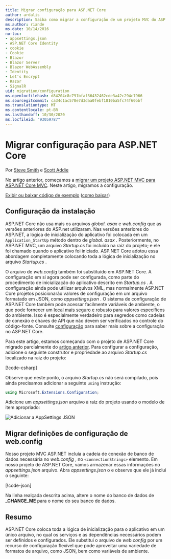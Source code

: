 ```yaml
---
title: Migrar configuração para ASP.NET Core
author: ardalis
description: Saiba como migrar a configuração de um projeto MVC do ASP.NET para um projeto ASP.NET Core MVC.
ms.author: riande
ms.date: 10/14/2016
no-loc:
- appsettings.json
- ASP.NET Core Identity
- cookie
- Cookie
- Blazor
- Blazor Server
- Blazor WebAssembly
- Identity
- Let's Encrypt
- Razor
- SignalR
uid: migration/configuration
ms.openlocfilehash: d84204c8c791bfaf36432462cde3a42c294c7966
ms.sourcegitcommit: ca34c1ac578e7d3daa0febf1810ba5fc74f60bbf
ms.translationtype: MT
ms.contentlocale: pt-BR
ms.lasthandoff: 10/30/2020
ms.locfileid: "93059787"
---
```

# <a name="migrate-configuration-to-aspnet-core"></a>Migrar configuração para ASP.NET Core

Por [Steve Smith](https://ardalis.com/) e [Scott Addie](https://scottaddie.com)

No artigo anterior, começamos a [migrar um projeto ASP.NET MVC para ASP.NET Core MVC](xref:migration/mvc). Neste artigo, migramos a configuração.

[Exibir ou baixar código de exemplo](https://github.com/dotnet/AspNetCore.Docs/tree/master/aspnetcore/migration/configuration/samples) ([como baixar](xref:index#how-to-download-a-sample))

## <a name="setup-configuration"></a>Configuração da instalação

ASP.NET Core não usa mais os arquivos *global. asax* e *web.config* que as versões anteriores do ASP.net utilizaram. Nas versões anteriores do ASP.NET, a lógica de inicialização do aplicativo foi colocada em um `Application_StartUp` método dentro de *global. asax* . Posteriormente, no ASP.NET MVC, um arquivo *Startup.cs* foi incluído na raiz do projeto; e ele foi chamado quando o aplicativo foi iniciado. ASP.NET Core adotou essa abordagem completamente colocando toda a lógica de inicialização no arquivo *Startup.cs* .

O arquivo de *web.config* também foi substituído em ASP.NET Core. A configuração em si agora pode ser configurada, como parte do procedimento de inicialização do aplicativo descrito em *Startup.cs* . A configuração ainda pode utilizar arquivos XML, mas normalmente ASP.NET Core projetos posicionarão valores de configuração em um arquivo formatado em JSON, como *appsettings.json* . O sistema de configuração de ASP.NET Core também pode acessar facilmente variáveis de ambiente, o que pode fornecer um [local mais seguro e robusto](xref:security/app-secrets) para valores específicos do ambiente. Isso é especialmente verdadeiro para segredos como cadeias de conexão e chaves de API que não devem ser verificados no controle do código-fonte. Consulte [configuração](xref:fundamentals/configuration/index) para saber mais sobre a configuração no ASP.NET Core.

Para este artigo, estamos começando com o projeto de ASP.NET Core migrado parcialmente do [artigo anterior](xref:migration/mvc). Para configurar a configuração, adicione o seguinte construtor e propriedade ao arquivo *Startup.cs* localizado na raiz do projeto:

[!code-csharp[](configuration/samples/WebApp1/src/WebApp1/Startup.cs?range=11-16)]

Observe que neste ponto, o arquivo *Startup.cs* não será compilado, pois ainda precisamos adicionar a seguinte `using` instrução:

```csharp
using Microsoft.Extensions.Configuration;
```

Adicione um *appsettings.json* arquivo à raiz do projeto usando o modelo de item apropriado:

![Adicionar a AppSettings JSON](configuration/_static/add-appsettings-json.png)

## <a name="migrate-configuration-settings-from-webconfig"></a>Migrar definições de configuração de web.config

Nosso projeto MVC ASP.NET incluía a cadeia de conexão de banco de dados necessária no *web.config* , no `<connectionStrings>` elemento. Em nosso projeto de ASP.NET Core, vamos armazenar essas informações no *appsettings.json* arquivo. Abra *appsettings.json* o e observe que ele já inclui o seguinte:

[!code-json[](../migration/configuration/samples/WebApp1/src/WebApp1/appsettings.json?highlight=4)]

Na linha realçada descrita acima, altere o nome do banco de dados de **_CHANGE_ME** para o nome do seu banco de dados.

## <a name="summary"></a>Resumo

ASP.NET Core coloca toda a lógica de inicialização para o aplicativo em um único arquivo, no qual os serviços e as dependências necessários podem ser definidos e configurados. Ele substitui o arquivo de *web.config* por um recurso de configuração flexível que pode aproveitar uma variedade de formatos de arquivo, como JSON, bem como variáveis de ambiente.
